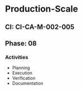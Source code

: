 # Production-Scale

## CI: CI-CA-M-002-005
## Phase: 08

### Activities
- Planning
- Execution
- Verification
- Documentation
